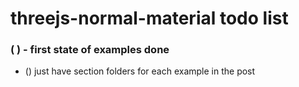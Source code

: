 # threejs-normal-material todo list

### ( ) - first state of examples done
* () just have section folders for each example in the post

